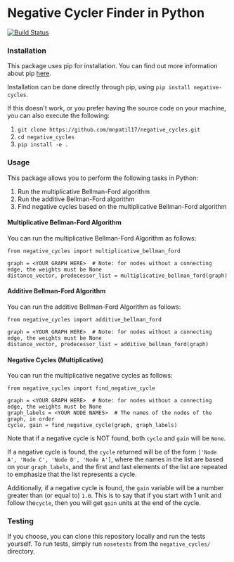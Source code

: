 # Negative Cycler Finder in Python
[![Build Status](https://travis-ci.org/mnpatil17/negative-cycles.svg?branch=master)](https://travis-ci.org/mnpatil17/negative-cycles)


### Installation

This package uses pip for installation. You can find out more information about pip [here](https://pip.pypa.io/en/stable/quickstart/).

Installation can be done directly through pip, using `pip install negative-cycles`.

If this doesn't work, or you prefer having the source code on your machine, you can also execute the
following:

1. `git clone https://github.com/mnpatil17/negative_cycles.git`
2. `cd negative_cycles`
3. `pip install -e .`


### Usage

This package allows you to perform the following tasks in Python:

1. Run the multiplicative Bellman-Ford algorithm
2. Run the additive Bellman-Ford algorithm
3. Find negative cycles based on the multiplicative Bellman-Ford algorithm


#### Multiplicative Bellman-Ford Algorithm

You can run the multiplicative Bellman-Ford Algorithm as follows:

    from negative_cycles import multiplicative_bellman_ford

    graph = <YOUR GRAPH HERE>  # Note: for nodes without a connecting edge, the weights must be None
    distance_vector, predecessor_list = multiplicative_bellman_ford(graph)


#### Additive Bellman-Ford Algorithm

You can run the additive Bellman-Ford Algorithm as follows:

    from negative_cycles import additive_bellman_ford

    graph = <YOUR GRAPH HERE>  # Note: for nodes without a connecting edge, the weights must be None
    distance_vector, predecessor_list = additive_bellman_ford(graph)


#### Negative Cycles (Multiplicative)

You can run the multiplicative negative cycles as follows:

    from negative_cycles import find_negative_cycle

    graph = <YOUR GRAPH HERE>  # Note: for nodes without a connecting edge, the weights must be None
    graph_labels = <YOUR NODE NAMES>  # The names of the nodes of the graph, in order
    cycle, gain = find_negative_cycle(graph, graph_labels)

Note that if a negative cycle is NOT found, both `cycle` and `gain` will be `None`.

If a negative cycle is found, the `cycle` returned will be of the form
`['Node A', 'Node C', 'Node D', 'Node A']`, where the names in the list are based on your
`graph_labels`, and the first and last elements of the list are repeated to emphasize that the list
represents a cycle.

Additionally, if a negative cycle is found, the `gain` variable will be a number greater than
(or equal to) `1.0`. This is to say that if you start with 1 unit and follow the`cycle`, then you
will get `gain` units at the end of the cycle.


### Testing

If you choose, you can clone this repository locally and run the tests yourself.
To run tests, simply run `nosetests` from the `negative_cycles/` directory.

